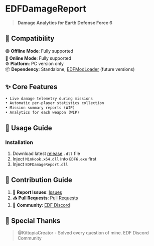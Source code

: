 # EDFDamageReport
> **Damage Analytics for Earth Defense Force 6**

## 🔧 Compatibility
🟢 **Offline Mode**: Fully supported  
🔵 **Online Mode**: Fully supported  
⚙️ **Platform**: PC version only  
📦 **Dependency**: Standalone, [EDFModLoader](https://github.com/BlueAmulet/EDFModLoader) (future versions)

## ✨ Core Features
```diff
• Live damage telemetry during missions
• Automatic per-player statistics collection
• Mission summary reports (WIP)
• Analytics for each weapon (WIP)
```

## 📝 Usage Guide
### Installation
1. Download latest [release](https://github.com/XKaguya/EDFDamageReport/release/latest) `.dll` file
2. Inject `MinHook.x64.dll` into `EDF6.exe` first
3. Inject `EDFDamageReport.dll`

## 🤝 Contribution Guide
1. 🐛 **Report Issues**: [Issues](https://github.com/XKaguya/EDFDamageReport/issues)  
2. 📥 **Pull Requests**: [Pull Requests](https://github.com/XKaguya/EDFDamageReport/pulls)
3. 💬 **Community**: [EDF Discord](https://discord.gg/edf)

## 🙏 Special Thanks
> @KittopiaCreator - Solved every question of mine.
> EDF Discord Community

